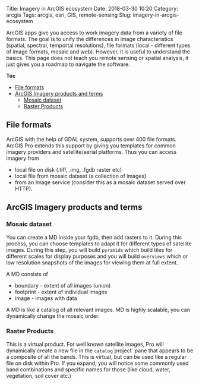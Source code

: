 Title: Imagery in ArcGIS ecosystem
Date: 2018-03-30 10:20
Category: arcgis
Tags: arcgis, esri, GIS, remote-sensing
Slug: imagery-in-arcgis-ecosystem

ArcGIS apps give you access to work imagery data from a variety of file formats. The goal is to unify the differences in image characteristics (spatial, spectral, temportal resolutions), file formats (local - different types of image formats, mosaic and web). However, it is useful to understand the basics. This page does not teach you remote sensing or spatial analysis, it just gives you a roadmap to navigate the software.
<!-- TEASER_END -->

**Toc**
- [File formats](#file-formats)
- [ArcGIS Imagery products and terms](#arcgis-imagery-products-and-terms)
  - [Mosaic dataset](#mosaic-dataset)
  - [Raster Products](#raster-products)

## File formats
ArcGIS with the help of GDAL system, supports over 400 file formats. ArcGIS Pro extends this support by giving you templates for common imagery providers and satellite/aerial platforms. Thus you can access imagery from
 - local file on disk (.tiff, .img, .fgdb raster etc)
 - local file from mosaic dataset (a collection of images)
 - from an Image service (consider this as a mosaic dataset served over HTTP).

## ArcGIS Imagery products and terms
### Mosaic dataset
You can create a MD inside your fgdb, then add rasters to it. During this process, you can choose templates to adapt it for different types of satellite images. During this step, you will build `pyramids` which build tiles for different scales for display purposes and you will build `overviews` which or low resolution snapshots of the images for viewing them at full extent.

A MD consists of 
 - boundary - extent of all images (union)
 - footprint - extent of individual images
 - image - images with data

A MD is like a catalog of all relevant images. MD is highly scalable, you can dynamically change the mosaic order. 

### Raster Products
This is a virtual product. For well known satellite images, Pro will dynamically create a new file in the `catalog`\`project` pane that appears to be a composite of all the bands. This is virtual, but can be used like a regular file on disk within Pro. If you expand, you will notice some commonly used band combinations and specific names for those (like cloud, water, vegetation, soil cover etc.)